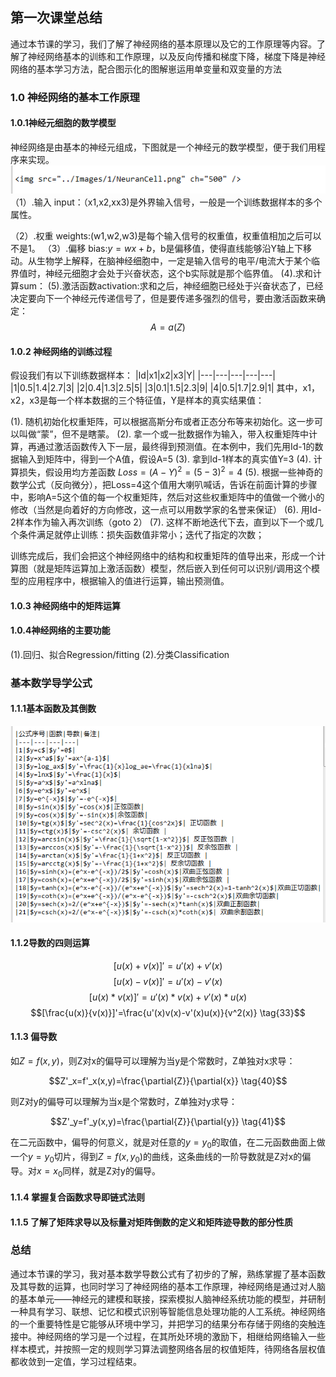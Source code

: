 ## 第一次课堂总结
通过本节课的学习，我们了解了神经网络的基本原理以及它的工作原理等内容。了解了神经网络基本的训练和工作原理，以及反向传播和梯度下降，梯度下降是神经网络的基本学习方法，配合图示化的图解崽运用单变量和双变量的方法
### 1.0 神经网络的基本工作原理
#### 1.0.1神经元细胞的数学模型
  神经网络是由基本的神经元组成，下图就是一个神经元的数学模型，便于我们用程序来实现。
 ![](1.jpg)
（1）.输入 input：（x1,x2,xx3)是外界输入信号，一般是一个训练数据样本的多个属性。

（2）.权重 weights:(w1,w2,w3)是每个输入信号的权重值，权重值相加之后可以不是1。
（3）.偏移 bias:$y=wx+b$，b是偏移值，使得直线能够沿Y轴上下移动。从生物学上解释，在脑神经细胞中，一定是输入信号的电平/电流大于某个临界值时，神经元细胞才会处于兴奋状态，这个b实际就是那个临界值。
(4).求和计算sum：
(5).激活函数activation:求和之后，神经细胞已经处于兴奋状态了，已经决定要向下一个神经元传递信号了，但是要传递多强烈的信号，要由激活函数来确定：
$$A=a{(Z)}$$
#### 1.0.2 神经网络的训练过程
假设我们有以下训练数据样本：
|Id|x1|x2|x3|Y| |---|---|---|---|---| |1|0.5|1.4|2.7|3| |2|0.4|1.3|2.5|5| |3|0.1|1.5|2.3|9| |4|0.5|1.7|2.9|1|
其中，x1，x2，x3是每一个样本数据的三个特征值，Y是样本的真实结果值：

(1). 随机初始化权重矩阵，可以根据高斯分布或者正态分布等来初始化。这一步可以叫做“蒙”，但不是瞎蒙。
(2). 拿一个或一批数据作为输入，带入权重矩阵中计算，再通过激活函数传入下一层，最终得到预测值。在本例中，我们先用Id-1的数据输入到矩阵中，得到一个A值，假设A=5
(3). 拿到Id-1样本的真实值Y=3
(4). 计算损失，假设用均方差函数 $Loss = (A-Y)^2=(5-3)^2=4$
(5). 根据一些神奇的数学公式（反向微分），把Loss=4这个值用大喇叭喊话，告诉在前面计算的步骤中，影响A=5这个值的每一个权重矩阵，然后对这些权重矩阵中的值做一个微小的修改（当然是向着好的方向修改，这一点可以用数学家的名誉来保证）
(6). 用Id-2样本作为输入再次训练（goto 2）
(7). 这样不断地迭代下去，直到以下一个或几个条件满足就停止训练：损失函数值非常小；迭代了指定的次数；

训练完成后，我们会把这个神经网络中的结构和权重矩阵的值导出来，形成一个计算图（就是矩阵运算加上激活函数）模型，然后嵌入到任何可以识别/调用这个模型的应用程序中，根据输入的值进行运算，输出预测值。
#### 1.0.3 神经网络中的矩阵运算
#### 1.0.4神经网络的主要功能
(1).回归、拟合Regression/fitting
(2).分类Classification
### 基本数学导学公式
#### 1.1.1基本函数及其倒数
![](2.jpg)
#### 1.1.2导数的四则运算
$$[u(x) + v(x)]' = u'(x) + v'(x) \tag{30}$$
$$[u(x) - v(x)]' = u'(x) - v'(x) \tag{31}$$
$$[u(x)*v(x)]' = u'(x)*v(x) + v'(x)*u(x) \tag{32}$$
$$[\frac{u(x)}{v(x)}]'=\frac{u'(x)v(x)-v'(x)u(x)}{v^2(x)} \tag{33}$$
####  1.1.3 偏导数
如$Z=f(x,y)$，则Z对x的偏导可以理解为当y是个常数时，Z单独对x求导：

$$Z'_x=f'_x(x,y)=\frac{\partial{Z}}{\partial{x}} \tag{40}$$

则Z对y的偏导可以理解为当x是个常数时，Z单独对y求导：

$$Z'_y=f'_y(x,y)=\frac{\partial{Z}}{\partial{y}} \tag{41}$$

在二元函数中，偏导的何意义，就是对任意的$y=y_0$的取值，在二元函数曲面上做一个$y=y_0$切片，得到$Z = f(x, y_0)$的曲线，这条曲线的一阶导数就是Z对x的偏导。对$x=x_0$同样，就是Z对y的偏导。
#### 1.1.4 掌握复合函数求导即链式法则
#### 1.1.5 了解了矩阵求导以及标量对矩阵倒数的定义和矩阵迹导数的部分性质
### 总结
  通过本节课的学习，我对基本数学导数公式有了初步的了解，熟练掌握了基本函数及其导数的运算，也同时学习了神经网络的基本工作原理，神经网络是通过对人脑的基本单元——神经元的建模和联接，探索模拟人脑神经系统功能的模型，并研制一种具有学习、联想、记忆和模式识别等智能信息处理功能的人工系统。神经网络的一个重要特性是它能够从环境中学习，并把学习的结果分布存储于网络的突触连接中。神经网络的学习是一个过程，在其所处环境的激励下，相继给网络输入一些样本模式，并按照一定的规则学习算法调整网络各层的权值矩阵，待网络各层权值都收敛到一定值，学习过程结束。